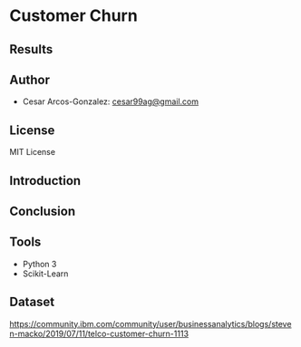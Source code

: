 # Customer Churn 

## Results

## Author
- Cesar Arcos-Gonzalez: cesar99ag@gmail.com

## License 
MIT License
## Introduction

## Conclusion
## Tools
- Python 3
- Scikit-Learn

## Dataset
https://community.ibm.com/community/user/businessanalytics/blogs/steven-macko/2019/07/11/telco-customer-churn-1113
